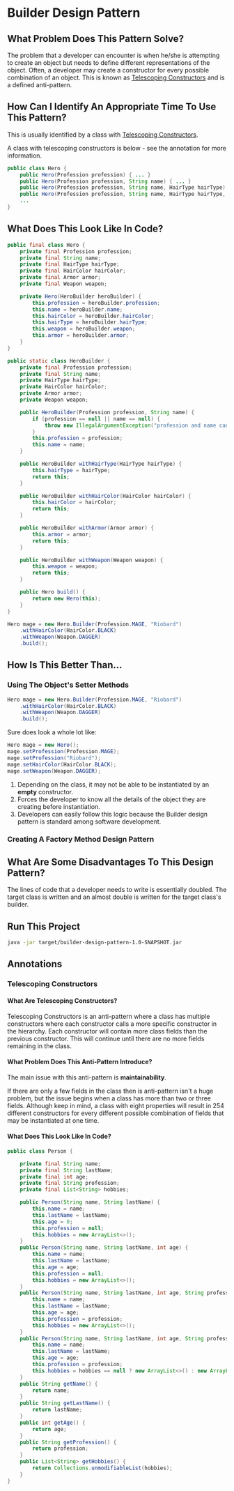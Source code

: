 # Builder Design Pattern

## What Problem Does This Pattern Solve?

The problem that a developer can encounter is when he/she is attempting to create an object but needs to define different representations of the object. Often, a developer may create a constructor for every possible combination of an object. This is known as [Telescoping Constructors](#Telescoping-Constructors) and is a defined anti-pattern.

## How Can I Identify An Appropriate Time To Use This Pattern?

This is usually identified by a class with [Telescoping Constructors](#Telescoping-Constructors).

A class with telescoping constructors is below - see the annotation for more information.

```java
public class Hero {
    public Hero(Profession profession) { ... }
    public Hero(Profession profession, String name) { ... }
    public Hero(Profession profession, String name, HairType hairType) { ... }
    public Hero(Profession profession, String name, HairType hairType, HairColor hairColor) { ... }
    ...
}
```

## What Does This Look Like In Code?

```java
public final class Hero {
    private final Profession profession;
    private final String name;
    private final HairType hairType;
    private final HairColor hairColor;
    private final Armor armor;
    private final Weapon weapon;

    private Hero(HeroBuilder heroBuilder) {
        this.profession = heroBuilder.profession;
        this.name = heroBuilder.name;
        this.hairColor = heroBuilder.hairColor;
        this.hairType = heroBuilder.hairType;
        this.weapon = heroBuilder.weapon;
        this.armor = heroBuilder.armor;
    }
}
```

```java
public static class HeroBuilder {
    private final Profession profession;
    private final String name;
    private HairType hairType;
    private HairColor hairColor;
    private Armor armor;
    private Weapon weapon;

    public HeroBuilder(Profession profession, String name) {
        if (profession == null || name == null) {
            throw new IllegalArgumentException("profession and name can not be null");
        }
        this.profession = profession;
        this.name = name;
    }

    public HeroBuilder withHairType(HairType hairType) {
        this.hairType = hairType;
        return this;
    }

    public HeroBuilder withHairColor(HairColor hairColor) {
        this.hairColor = hairColor;
        return this;
    }

    public HeroBuilder withArmor(Armor armor) {
        this.armor = armor;
        return this;
    }

    public HeroBuilder withWeapon(Weapon weapon) {
        this.weapon = weapon;
        return this;
    }

    public Hero build() {
        return new Hero(this);
    }
}
```

```java
Hero mage = new Hero.Builder(Profession.MAGE, "Riobard")
    .withHairColor(HairColor.BLACK)
    .withWeapon(Weapon.DAGGER)
    .build();
```

## How Is This Better Than...

### Using The Object's Setter Methods

```java
Hero mage = new Hero.Builder(Profession.MAGE, "Riobard")
    .withHairColor(HairColor.BLACK)
    .withWeapon(Weapon.DAGGER)
    .build();
```

Sure does look a whole lot like:

```java
Hero mage = new Hero();
mage.setProfession(Profession.MAGE);
mage.setProfession("Riobard");
mage.setHairColor(HairColor.BLACK);
mage.setWeapon(Weapon.DAGGER);
```

1. Depending on the class, it may not be able to be instantiated by an **empty** constructor.
2. Forces the developer to know all the details of the object they are creating before instantiation.
3. Developers can easily follow this logic because the Builder design pattern is standard among software development.

### Creating A Factory Method Design Pattern

## What Are Some Disadvantages To This Design Pattern?

The lines of code that a developer needs to write is essentially doubled. The target class is written and an almost double is written for the target class's builder.

## Run This Project
```bash
java -jar target/builder-design-pattern-1.0-SNAPSHOT.jar
```




## Annotations

### Telescoping Constructors

#### What Are Telescoping Constructors?

Telescoping Constructors is an anti-pattern where a class has multiple constructors where each constructor calls a more specific constructor in the hierarchy. Each constructor will contain more class fields than the previous constructor. This will continue until there are no more fields remaining in the class.

#### What Problem Does This Anti-Pattern Introduce?

The main issue with this anti-pattern is **maintainability**.

If there are only a few fields in the class then is anti-pattern isn't a huge problem, but the issue begins when a class has more than two or three fields. Although keep in mind, a class with eight properties will result in 254 different constructors for every different possible combination of fields that may be instantiated at one time.

#### What Does This Look Like In Code?

```java
public class Person {

    private final String name;
    private final String lastName;
    private final int age;
    private final String profession;
    private final List<String> hobbies;

    public Person(String name, String lastName) {
        this.name = name;
        this.lastName = lastName;
        this.age = 0;
        this.profession = null;
        this.hobbies = new ArrayList<>();
    }
    public Person(String name, String lastName, int age) {
        this.name = name;
        this.lastName = lastName;
        this.age = age;
        this.profession = null;
        this.hobbies = new ArrayList<>();
    }
    public Person(String name, String lastName, int age, String profession) {
        this.name = name;
        this.lastName = lastName;
        this.age = age;
        this.profession = profession;
        this.hobbies = new ArrayList<>();
    }
    public Person(String name, String lastName, int age, String profession, List<String> hobbies) {
        this.name = name;
        this.lastName = lastName;
        this.age = age;
        this.profession = profession;
        this.hobbies = hobbies == null ? new ArrayList<>() : new ArrayList<>(hobbies);
    }
    public String getName() {
        return name;
    }
    public String getLastName() {
        return lastName;
    }
    public int getAge() {
        return age;
    }
    public String getProfession() {
        return profession;
    }
    public List<String> getHobbies() {
        return Collections.unmodifiableList(hobbies);
    }
}
```